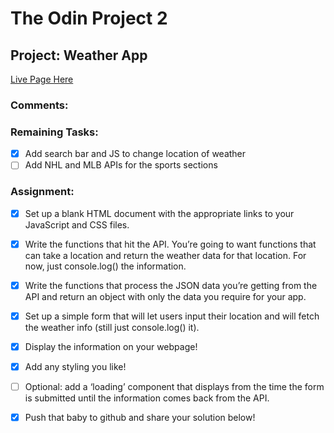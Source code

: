 # The Odin Project 2

## Project: Weather App

[Live Page Here](https://deslni01.github.io/weather-sports/)

### Comments:

### Remaining Tasks:

-   [x] Add search bar and JS to change location of weather
-   [ ] Add NHL and MLB APIs for the sports sections

### Assignment:

-   [x] Set up a blank HTML document with the appropriate links to your JavaScript and CSS files.

-   [x] Write the functions that hit the API. You’re going to want functions that can take a location and return the weather data for that location. For now, just console.log() the information.

-   [x] Write the functions that process the JSON data you’re getting from the API and return an object with only the data you require for your app.

-   [x] Set up a simple form that will let users input their location and will fetch the weather info (still just console.log() it).

-   [x] Display the information on your webpage!

-   [x] Add any styling you like!

-   [ ] Optional: add a ‘loading’ component that displays from the time the form is submitted until the information comes back from the API.

-   [x] Push that baby to github and share your solution below!
